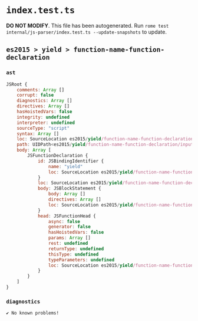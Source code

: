 # `index.test.ts`

**DO NOT MODIFY**. This file has been autogenerated. Run `rome test internal/js-parser/index.test.ts --update-snapshots` to update.

## `es2015 > yield > function-name-function-declaration`

### `ast`

```javascript
JSRoot {
	comments: Array []
	corrupt: false
	diagnostics: Array []
	directives: Array []
	hasHoistedVars: false
	integrity: undefined
	interpreter: undefined
	sourceType: "script"
	syntax: Array []
	loc: SourceLocation es2015/yield/function-name-function-declaration/input.js 1:0-1:19
	path: UIDPath<es2015/yield/function-name-function-declaration/input.js>
	body: Array [
		JSFunctionDeclaration {
			id: JSBindingIdentifier {
				name: "yield"
				loc: SourceLocation es2015/yield/function-name-function-declaration/input.js 1:9-1:14 (yield)
			}
			loc: SourceLocation es2015/yield/function-name-function-declaration/input.js 1:0-1:19
			body: JSBlockStatement {
				body: Array []
				directives: Array []
				loc: SourceLocation es2015/yield/function-name-function-declaration/input.js 1:17-1:19
			}
			head: JSFunctionHead {
				async: false
				generator: false
				hasHoistedVars: false
				params: Array []
				rest: undefined
				returnType: undefined
				thisType: undefined
				typeParameters: undefined
				loc: SourceLocation es2015/yield/function-name-function-declaration/input.js 1:14-1:16
			}
		}
	]
}
```

### `diagnostics`

```
✔ No known problems!

```
